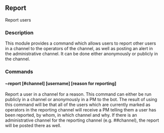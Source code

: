 ## Report

Report users

### Description
This module provides a command which allows users to report other users in a
channel to the operators of the channel, as well as posting an alert in the
administrative channel. It can be done either anonymously or publicly in the
channel.

### Commands

#### ~report [#channel] [username] [reason for reporting]
Report a user in a channel for a reason. This command can either be run publicly
in a channel or anonymously in a PM to the bot. The result of using this command
will be that all of the users which are currently marked as operators in the
reporting channel will receive a PM telling them a user has been reported, by
whom, in which channel and why. If there is an administrative channel for the
reporting channel (e.g. ##channel), the report will be posted there as well.
